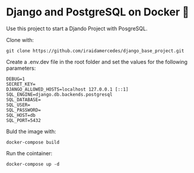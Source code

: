 # Django and PostgreSQL on Docker :rocket:
Use this project to start a Djando Project with PosgreSQL.

Clone with:
```
git clone https://github.com/iraidamercedes/django_base_project.git
```
Create a .env.dev file in the root folder and set the values for the following parameters:

```
DEBUG=1
SECRET_KEY=
DJANGO_ALLOWED_HOSTS=localhost 127.0.0.1 [::1]
SQL_ENGINE=django.db.backends.postgresql
SQL_DATABASE=
SQL_USER=
SQL_PASSWORD=
SQL_HOST=db
SQL_PORT=5432
```

Buld the image with:
```
docker-compose build
```

Run the cointainer:
```
docker-compose up -d
```